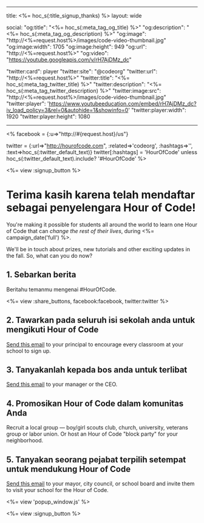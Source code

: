 * * *

title: <%= hoc_s(:title_signup_thanks) %> layout: wide

social: "og:title": "<%= hoc_s(:meta_tag_og_title) %>" "og:description": "<%= hoc_s(:meta_tag_og_description) %>" "og:image": "http://<%=request.host%>/images/code-video-thumbnail.jpg" "og:image:width": 1705 "og:image:height": 949 "og:url": "http://<%=request.host%>" "og:video": "https://youtube.googleapis.com/v/rH7AjDMz_dc"

"twitter:card": player "twitter:site": "@codeorg" "twitter:url": "http://<%=request.host%>" "twitter:title": "<%= hoc_s(:meta_tag_twitter_title) %>" "twitter:description": "<%= hoc_s(:meta_tag_twitter_description) %>" "twitter:image:src": "http://<%=request.host%>/images/code-video-thumbnail.jpg" "twitter:player": 'https://www.youtubeeducation.com/embed/rH7AjDMz_dc?iv_load_policy=3&rel=0&autohide=1&showinfo=0' "twitter:player:width": 1920 "twitter:player:height": 1080

* * *

<% facebook = {:u=>"http://#{request.host}/us"}

twitter = {:url=>"http://hourofcode.com", :related=>'codeorg', :hashtags=>'', :text=>hoc_s(:twitter_default_text)} twitter[:hashtags] = 'HourOfCode' unless hoc_s(:twitter_default_text).include? '#HourOfCode' %>

<%= view :signup_button %>

# Terima kasih karena telah mendaftar sebagai penyelengara Hour of Code!

You're making it possible for students all around the world to learn one Hour of Code that can *change the rest of their lives*, during <%= campaign_date('full') %>.

We'll be in touch about prizes, new tutorials and other exciting updates in the fall. So, what can you do now?

## 1. Sebarkan berita

Beritahu temanmu mengenai #HourOfCode.

<%= view :share_buttons, facebook:facebook, twitter:twitter %>

## 2. Tawarkan pada seluruh isi sekolah anda untuk mengikuti Hour of Code

[Send this email](<%= resolve_url('/resources#email') %>) to your principal to encourage every classroom at your school to sign up.

## 3. Tanyakanlah kepada bos anda untuk terlibat

[Send this email](<%= resolve_url('/resources#email') %>) to your manager or the CEO.

## 4. Promosikan Hour of Code dalam komunitas Anda

Recruit a local group — boy/girl scouts club, church, university, veterans group or labor union. Or host an Hour of Code "block party" for your neighborhood.

## 5. Tanyakan seorang pejabat terpilih setempat untuk mendukung Hour of Code

[Send this email](<%= resolve_url('/resources#politicians') %>) to your mayor, city council, or school board and invite them to visit your school for the Hour of Code.

<%= view 'popup_window.js' %>

<%= view :signup_button %>